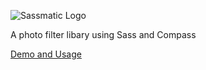 
![Sassmatic Logo](http://sassmatic.com/img/sassmatic.jpg)




A photo filter libary using Sass and Compass

[Demo and Usage](http://sassmatic.com)